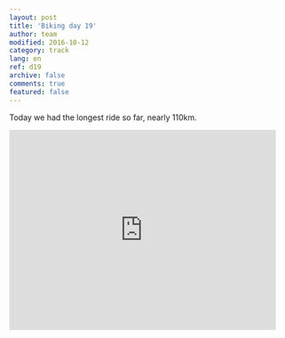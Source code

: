 ```yaml
---   
layout: post 
title: 'Biking day 19'  
author: team 
modified: 2016-10-12
category: track 
lang: en 
ref: d19
archive: false 
comments: true 
featured: false 
--- 
```


 Today we had the longest ride so far, nearly 110km.                                                                                                                                                                                                                                                                                                                                          

<iframe width='480' height='360' src='http://track-kit.net/maps_s3/?v=embed&track=230706.gpx' frameborder='0' allowfullscreen></iframe>